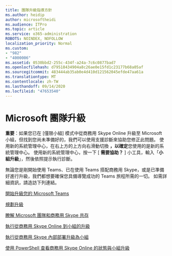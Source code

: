 ```yaml
---
title: 團隊升級指導方針
ms.author: heidip
author: microsoftheidi
ms.audience: ITPro
ms.topic: article
ms.service: o365-administration
ROBOTS: NOINDEX, NOFOLLOW
localization_priority: Normal
ms.custom:
- "982"
- "4000006"
ms.assetid: 0530bbd2-255c-434f-a24a-7c6c0877bad7
ms.openlocfilehash: d79518434904a8c26ae0e15fd1c23177b68a05af
ms.sourcegitcommit: 483444ab35ab0e4d410d121562045efde47aa61a
ms.translationtype: MT
ms.contentlocale: zh-TW
ms.lasthandoff: 09/14/2020
ms.locfileid: "47653540"
---
```

# <a name="microsoft-teams-upgrade"></a>Microsoft 團隊升級

**重要**：如果您已在 [僅限小組] 模式中從商務用 Skype Online 升級至 Microsoft 小組，但找到您尚未準備好的，我們可以使用支援診斷來協助您修正此問題。 使用新的系統管理中心，在右上方的上方向右滑動切換 **，以確定**您使用的是新的系統管理中心。 使用新的系統管理中心，按一下 [ **需要協助？** ] 小工具，輸入「**小組升級**」，然後依照提示執行診斷。

無論您是剛開始使用 Teams、已在使用 Teams 搭配商務用 Skype，或是已準備好進行升級，我們都想要確保您具備導覽成功的 Teams 旅程所需的一切。 如需詳細資訊，請造訪下列連結。

[開始升級您的 Microsoft Teams](https://docs.microsoft.com/MicrosoftTeams/upgrade-start-here)

[規劃升級](https://docs.microsoft.com/MicrosoftTeams/upgrade-plan-journey)

[瞭解 Microsoft 團隊和商務用 Skype 共存](https://docs.microsoft.com/MicrosoftTeams/teams-and-skypeforbusiness-coexistence-and-interoperability)

[執行從商務用 Skype Online 到小組的升級](https://docs.microsoft.com/MicrosoftTeams/upgrade-to-teams-execute-skypeforbusinessonline)

[執行從商務用 Skype 內部部署升級為小組](https://docs.microsoft.com/MicrosoftTeams/upgrade-to-teams-execute-skypeforbusinesshybridonprem)
 
[使用 PowerShell 查看商務用 Skype Online 的狀態與小組升級](https://docs.microsoft.com/powershell/module/skype/get-csteamsupgradestatus?view=skype-ps)